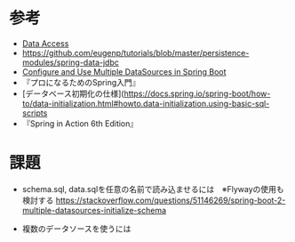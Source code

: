 # 参考
- [Data Access](https://docs.spring.io/spring-boot/how-to/data-access.html)
- https://github.com/eugenp/tutorials/blob/master/persistence-modules/spring-data-jdbc
- [Configure and Use Multiple DataSources in Spring Boot](https://www.baeldung.com/spring-boot-configure-multiple-datasources)
- 『プロになるためのSpring入門』
- [データベース初期化の仕様](https://docs.spring.io/spring-boot/how-to/data-initialization.html#howto.data-initialization.using-basic-sql-scripts
- 『Spring in Action 6th Edition』

# 課題
- schema.sql, data.sqlを任意の名前で読み込ませるには　※Flywayの使用も検討する
  https://stackoverflow.com/questions/51146269/spring-boot-2-multiple-datasources-initialize-schema

- 複数のデータソースを使うには
